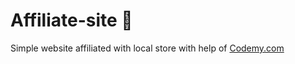 # Affiliate-site :money_mouth_face:                                                                                                                                                                                                                                                                                  
Simple website affiliated with local store
 with help of <a href="http://johnelder.com/">Codemy.com</a>
